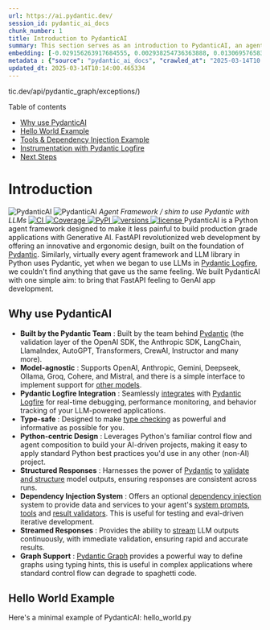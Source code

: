 ```yaml
---
url: https://ai.pydantic.dev/
session_id: pydantic_ai_docs
chunk_number: 1
title: Introduction to PydanticAI
summary: This section serves as an introduction to PydanticAI, an agent framework designed to integrate Pydantic with large language models (LLMs). It includes links to key topics such as a 'Hello World' example, tools and dependency injection, instrumentation with Pydantic Logfire, and recommendations for next steps.
embedding: [-0.029156263917684555, 0.002938254736363888, 0.0130695765838027, -0.015922117978334427, 0.04127956181764603, -0.018253521993756294, -0.05406114459037781, 0.023410039022564888, 0.01429013442248106, 0.014070708304643631, 0.005598797928541899, -0.07038097083568573, -0.014276420697569847, -0.025755155831575394, -0.00652107410132885, 0.0051770880818367004, -0.0033651073463261127, -0.0059930793941020966, 0.010662744753062725, 0.05326572433114052, 0.05400628596544266, 0.03576647862792015, 0.0006758500239811838, 0.04029214382171631, -0.003231394337490201, -0.021243203431367874, -0.004635379649698734, 0.06478559970855713, -0.0103267477825284, -0.01681353710591793, 0.04778006672859192, -0.019268367439508438, -0.046820078045129776, 0.02217576466500759, -0.0034748204052448273, -0.001940550864674151, 0.02133920229971409, 0.016923248767852783, 0.012123300693929195, 0.022532332688570023, 0.006102792453020811, -0.049206338822841644, 0.013343858532607555, 0.023739177733659744, -0.0686255618929863, 0.02369803562760353, 0.014358704909682274, 0.04440638795495033, 0.002893683733418584, -0.0035691051743924618, -0.0630301907658577, 0.017224960029125214, -0.017595242708921432, 0.01803409494459629, -0.040374431759119034, -0.00740563590079546, -0.04794463515281677, 0.034587062895298004, -0.009202188812196255, -0.03052767738699913, 0.005674225743860006, 0.009119903668761253, -0.018294664099812508, 0.04196527227759361, -0.03735731914639473, -0.025330018252134323, -0.045722946524620056, 0.027071714401245117, -0.01730724610388279, 0.020941492170095444, 0.05880623683333397, 0.008955334313213825, -0.05002918466925621, -0.035492196679115295, -0.03565676510334015, -0.02589229680597782, -0.004213669802993536, 0.08914191275835037, -0.01907636970281601, -0.044214390218257904, -0.026290006935596466, 0.02967740036547184, -0.025576872751116753, -0.009977037087082863, -0.014674130827188492, -0.03362707421183586, -0.05241544544696808, -0.01762267015874386, -0.022943757474422455, -0.032502513378858566, 0.009455899707973003, 0.018308378756046295, -0.03406592458486557, 0.0006218505441211164, 0.06725414842367172, 0.00977818202227354, 0.034943629056215286, 0.02485002391040325, 0.03826245293021202, 0.02181919850409031, 0.026290006935596466, -0.027565423399209976, -0.05183945223689079, 0.016744965687394142, 0.05096174776554108, -0.011958730407059193, 0.010244463570415974, -0.021243203431367874, -0.006569073535501957, -0.006874212995171547, -0.10526974499225616, -0.002830255776643753, -0.008111914619803429, 0.012850149534642696, -0.06473074108362198, -0.009270759299397469, 0.011561020277440548, 0.014331277459859848, 0.003949672449380159, -0.06204277276992798, -0.013583856634795666, -0.007988487370312214, 0.001717696082778275, 0.012020444497466087, 0.017828382551670074, -0.026290006935596466, 0.02205233834683895, -0.05886109173297882, -0.035684194415807724, -0.018514089286327362, 0.006116506643593311, 0.025947153568267822, 0.03187166154384613, -0.032749369740486145, -0.013193003833293915, 0.01459184568375349, -0.019103797152638435, -0.010717600584030151, -0.018514089286327362, 0.02151748724281788, 0.03650704398751259, -0.029787113890051842, 0.004806806333363056, 0.013357573188841343, -0.008653623051941395, 0.0030325392726808786, -0.010621601715683937, -0.03357221558690071, -0.008845620788633823, 0.029512830078601837, 0.03285907953977585, 0.03047282062470913, -0.04964518919587135, -0.03960643708705902, -0.05203144997358322, 0.006377075333148241, 0.019336938858032227, 0.0437755361199379, 0.011108454316854477, -0.04662808030843735, -0.003320536343380809, 0.06511473655700684, -0.051949165761470795, 0.025247732177376747, -0.04116985201835632, -0.0024119745939970016, -0.049946900457143784, -0.013474143110215664, -0.037988170981407166, -0.033544789999723434, -0.013837568461894989, -0.03527276962995529, -0.017828382551670074, 0.013145003467798233, 0.04709435999393463, -0.03003396838903427, -0.01254843920469284, -0.05480170622467995, -0.007618205156177282, -0.07460492849349976, -0.04838348925113678, -0.01803409494459629, -0.055350273847579956, -0.019144941121339798, -0.01907636970281601, -0.03041796386241913, 0.007453635334968567, 0.0316796638071537, -0.029156263917684555, 0.03765903040766716, 0.004974804352968931, 0.027030572295188904, 0.024287743493914604, 0.026098009198904037, 0.020146071910858154, -0.024274028837680817, 0.06198791787028313, 0.0059965080581605434, 0.02346489392220974, 0.013638713397085667, 0.0085919089615345, 0.01944665238261223, 0.012747294269502163, -0.0069187842309474945, 0.01282957848161459, -0.009867324493825436, -0.0019285510061308742, -0.0030685390811413527, -0.031295668333768845, -0.033023651689291, 0.02260090410709381, -0.06516959518194199, 0.0508246049284935, -0.014139278791844845, -0.016415826976299286, -0.013412429951131344, -0.02047521248459816, 0.010004465468227863, 0.026098009198904037, 0.03796074166893959, -0.0437755361199379, 0.05126345902681351, 0.01621011458337307, -0.002547401702031493, -0.0232866108417511, -0.02589229680597782, 0.018500376492738724, -0.068515844643116, 0.020639780908823013, 0.04588751494884491, 0.011897017247974873, -0.0033445360604673624, -0.020763209089636803, -0.018308378756046295, 0.02552201598882675, -0.038235023617744446, 0.015730120241642, 0.006065078545361757, 0.03277679532766342, 0.004042243119329214, 0.014152993448078632, -0.019652362912893295, 0.010278748348355293, 0.010148463770747185, -0.006095935590565205, 0.0003854959213640541, -0.010978169739246368, -0.029567686840891838, 0.053156010806560516, 0.044625815004110336, 0.04594236984848976, -0.030116252601146698, 0.008818192407488823, -0.006606787443161011, -0.03137795254588127, -0.019954074174165726, 0.005225087516009808, -0.03472420573234558, -0.01367985550314188, 0.008633051998913288, -0.008639908395707607, 0.035985905677080154, -0.017170105129480362, -0.002711971290409565, -0.011039882898330688, -0.04484524205327034, -0.021188346669077873, 0.003498820122331381, -0.012068443931639194, -0.0018479804275557399, 0.03845445066690445, 0.03746703267097473, 0.03864644840359688, -0.012294727377593517, -0.03198137506842613, -0.006195363122969866, 0.008934762328863144, 0.032913938164711, 0.020749494433403015, 0.021051205694675446, 0.002147977240383625, 0.013323287479579449, 0.046710364520549774, 0.03502591699361801, -0.002607400994747877, 0.0510440319776535, -0.013165575452148914, -0.02095520682632923, -0.013611285015940666, -0.030253393575549126, 0.006473074201494455, 0.0383995957672596, 0.019693506881594658, -0.019762076437473297, 0.044625815004110336, 0.011135882697999477, 0.05781881883740425, 0.0385093055665493, 0.011314165778458118, -0.008207913488149643, 0.036534469574689865, -0.008221627213060856, -0.011266166344285011, -0.03266708180308342, 0.016196399927139282, 0.02535744570195675, -0.00030256822356022894, -0.01985807530581951, 0.027044285088777542, 0.00020506925648078322, 0.003037682268768549, 0.013858139514923096, 0.01075874362140894, -0.004151956178247929, -0.020557496696710587, -0.025864869356155396, 0.030116252601146698, -0.033297933638095856, 0.039880722761154175, -0.025974582880735397, -0.06632158160209656, -0.02541230246424675, 0.0481366328895092, -0.03126823902130127, -0.061823345720767975, -0.0260842964053154, 0.05296401306986809, -0.02741456776857376, 0.0004975661868229508, 0.007659347727894783, 0.01658039540052414, -0.004247955046594143, -0.03760417550802231, 0.015263838693499565, -4.165134669165127e-05, 0.0036136761773377657, -0.024109458550810814, 0.003911958541721106, -0.0053313723765313625, 0.07367236167192459, -0.05491141974925995, -0.0005352800362743437, -0.052388016134500504, 0.008077628910541534, -0.01535983756184578, 0.028059132397174835, 0.025261446833610535, 0.02838827110826969, 0.03003396838903427, 0.014482132159173489, -0.016552967950701714, 0.0015034127281978726, 0.011691304855048656, 0.036232758313417435, -0.004196526948362589, -0.027921991422772408, -0.01398156676441431, -0.02808655984699726, -0.018788373097777367, 0.014578131958842278, -0.09451785683631897, -0.01274043694138527, -0.01743067242205143, 0.01106045488268137, -0.03955158218741417, 0.019227225333452225, 0.012918720953166485, -0.04662808030843735, 0.001947407959960401, 0.012287870049476624, 0.023931175470352173, 0.019035227596759796, -0.011327880434691906, 0.00010965955152641982, -0.032804224640131, -0.01858266070485115, -0.021668342873454094, 0.001609697239473462, 0.022628331556916237, 0.01596326008439064, 0.013631856068968773, 0.010395318269729614, 0.023903748020529747, 0.002699971431866288, 0.031953949481248856, 0.030253393575549126, 0.011355308815836906, 0.002705114195123315, 0.0012788436142727733, 0.07076496630907059, 0.07213637977838516, -0.04114242270588875, -0.023794034495949745, 0.0028456842992454767, -0.0007062782533466816, -0.007385064847767353, -0.015016984194517136, 0.012562152929604053, 0.0798162966966629, 0.012260441668331623, -0.019035227596759796, -0.009606755338609219, -0.00537937181070447, 0.0013225574512034655, -0.004045671317726374, 0.018047809600830078, 0.07696375995874405, 0.05644740164279938, -0.006860498804599047, 0.01395413838326931, 0.05022118240594864, -0.0413069911301136, 0.004313097335398197, -0.06286562234163284, -0.004151956178247929, -0.053101152181625366, 0.026646574959158897, 0.007097067777067423, 0.0120341582223773, 0.037329889833927155, -0.019117511808872223, -0.08343683183193207, -0.018376948311924934, -0.002507973462343216, -0.03807045519351959, 0.061329636722803116, 0.065608449280262, -0.03477906063199043, 0.004412524867802858, -0.04125213623046875, 0.012932434678077698, 0.008715336211025715, 0.035382483154535294, -0.030061395838856697, 0.014770129695534706, -0.021352916955947876, -0.024095745757222176, 0.029567686840891838, -0.00025221161195077, 0.019611220806837082, 0.005266230087727308, -0.02893683686852455, -0.021846625953912735, 0.03173452243208885, -0.03735731914639473, -0.030253393575549126, -0.015181553550064564, -0.04086814075708389, -0.0034182495437562466, -0.03785102814435959, 0.01937808096408844, -0.004748521372675896, 0.004361096769571304, -0.004529094789177179, -0.030692247673869133, -0.052058879286050797, 0.04703950136899948, -0.014331277459859848, 0.04492752626538277, -4.984768747817725e-05, 0.030061395838856697, 0.01762267015874386, -0.05230573192238808, 0.034888774156570435, -0.02943054586648941, -0.0054685138165950775, 0.04298011586070061, -0.016717538237571716, 0.014824986457824707, 0.010834171436727047, 0.0028473983984440565, -0.03261222690343857, 0.001421127817593515, -0.018500376492738724, -0.03321564942598343, -0.012370155192911625, 0.016552967950701714, 0.02316318452358246, -0.012233013287186623, -0.012130157090723515, 0.006634215358644724, -0.006308504845947027, 0.004762235563248396, 0.0051942309364676476, 0.021010063588619232, 0.059683941304683685, -0.047505784779787064, -0.014934699051082134, -0.019172368571162224, 0.006905070040374994, -0.03516305610537529, -0.010525602847337723, 0.07114896178245544, -0.016429539769887924, 0.0029211118817329407, -0.026221437379717827, -0.04369325190782547, -0.011355308815836906, -0.0006599930347874761, -0.014139278791844845, -0.01578497514128685, 0.0002387117565376684, -0.010751886293292046, 0.046463508158922195, 0.014194135554134846, -0.01675868034362793, 0.028799695894122124, -0.019954074174165726, -4.791913670487702e-05, 0.021586056798696518, -0.04986461624503136, 0.0025834012776613235, 0.024150602519512177, 0.029403118416666985, 0.015592978335916996, 0.02877226658165455, -0.009860467165708542, 0.013110718689858913, -0.010388461872935295, -0.015922117978334427, 0.033846497535705566, -0.03875616192817688, -0.028443127870559692, 0.0004984232946299016, 0.01808895170688629, -0.003193680429831147, -0.02187405526638031, -0.009188474155962467, -0.021682055667042732, -0.014413561671972275, -0.010463889688253403, 0.012116443365812302, 0.0006651357980445027, 0.009017047472298145, -0.06796728074550629, 0.012342726811766624, 0.020804351195693016, 0.0057222251780331135, -0.04989204555749893, -0.026111723855137825, -0.016799822449684143, 0.02877226658165455, 0.0069839260540902615, 0.006990783382207155, 0.004076528362929821, -0.0025799726136028767, -0.0024256885517388582, -0.0007731346995569766, 0.011657020077109337, 0.025741443037986755, 0.0773477554321289, -0.008331340737640858, 0.014427276328206062, -0.045009810477495193, 0.022326620295643806, 0.009894752874970436, -0.014715272933244705, -0.020749494433403015, 0.00012182014324935153, 0.02474031038582325, 0.004337097052484751, -0.03170709311962128, 0.0301711093634367, 0.011115310713648796, -0.00021503344760276377, 0.025138020515441895, 0.039633866399526596, -0.005348514765501022, -0.016799822449684143, -0.005070803686976433, -0.029841970652341843, -0.003505677217617631, -0.033297933638095856, -0.017348388209939003, 0.018733516335487366, -0.014674130827188492, 0.00828334130346775, -0.0012599866604432464, -0.005204516462981701, 0.02523401938378811, -0.035985905677080154, -0.03041796386241913, -0.003269108245149255, 0.048904627561569214, -0.05197659507393837, 0.009298187680542469, -0.013035290874540806, 0.013090147636830807, 0.02797684632241726, 0.018541518598794937, -0.0035553909838199615, -0.011101596988737583, -0.029019121080636978, -0.006202219985425472, -0.020735781639814377, -0.00370967504568398, 0.02443859912455082, 0.00624679122120142, -0.04503723978996277, 0.018719801679253578, 0.019144941121339798, -0.020187215879559517, -0.014852414838969707, -0.002881683874875307, 0.0006535645225085318, 0.0023211182560771704, -0.005362228956073523, 0.025974582880735397, -0.005242230370640755, -0.01767752692103386, -0.016621539369225502, -0.011067311279475689, 0.02491859346628189, -0.06928383558988571, -0.01706039160490036, 0.002252547536045313, -0.03351736068725586, 0.018541518598794937, 0.04580523073673248, -0.054938849061727524, 0.0023862605448812246, -0.005835366901010275, 0.004882234148681164, -0.010457032360136509, 0.01139645092189312, 0.002591972704976797, -0.02559058740735054, -0.023862604051828384, -0.05721539631485939, 0.02626257948577404, -0.027016857638955116, 0.0357116237282753, 0.03686361014842987, 0.025124305859208107, 0.019912932068109512, -0.0014991270145401359, -0.003623961703851819, -0.01136902254074812, 0.010950741358101368, -0.016004402190446854, 0.027373425662517548, 0.04849320277571678, -1.9432829503784887e-05, -0.022463763132691383, 0.025672871619462967, -0.02290261536836624, -0.00041720987064763904, 0.026605432853102684, 0.02583744190633297, -0.027825990691781044, 8.710622205398977e-05, 0.003330821869894862, 0.02943054586648941, 0.008605623617768288, 0.02011864446103573, 0.002770256483927369, -0.011547306552529335, -0.03211851790547371, -0.0037336747627705336, 0.031597379595041275, -0.057489678263664246, 0.025138020515441895, 0.01688210666179657, -0.00029613974038511515, -0.013556428253650665, 0.036726467311382294, 0.017869524657726288, 0.012932434678077698, -0.007508492097258568, -0.011197595857083797, -0.0062365056946873665, 0.025124305859208107, 0.0005798510392196476, 0.022779187187552452, -0.01191758830100298, -0.010642172768712044, -8.62490851432085e-05, -0.02827855758368969, -0.01404327992349863, 0.003356535919010639, -0.0071176388300955296, -0.0035519625525921583, -0.07795117795467377, -0.014687844552099705, 0.04709435999393463, -0.010086750611662865, 0.039222441613674164, 0.022696902975440025, 0.004148527514189482, 0.018061524257063866, -0.003565676510334015, -0.030390536412596703, -0.009119903668761253, -0.004957661963999271, 0.022162051871418953, -0.022093480452895164, -0.013055861927568913, 0.031185956671833992, -0.009743897244334221, -0.09062304347753525, -0.037494461983442307, -0.0018239807104691863, 0.006942783948034048, -0.0013122718082740903, -0.006671929266303778, -0.001453698961995542, -0.008681051433086395, 0.018747230991721153, 0.039935577660799026, 0.002591972704976797, -0.052004020661115646, -0.006401075050234795, -0.035190485417842865, 0.024754023179411888, -0.05441771075129509, -0.01974836178123951, 0.007199923973530531, 0.007913059554994106, -0.026824859902262688, -0.0035176770761609077, -0.028689982369542122, 0.023752892389893532, -0.027208855375647545, -0.011595305986702442, 0.024534597992897034, -0.026180295273661613, -0.01023760624229908, 0.03310593590140343, -0.007055925205349922, -0.013501571491360664, -0.007817059755325317, -0.0028216843493282795, 0.003887958824634552, -0.013474143110215664, 0.012637580744922161, -0.029540259391069412, -0.05452742427587509, 0.025261446833610535, -0.06050678715109825, -0.0037645315751433372, -0.010895884595811367, 0.012047872878611088, 0.004141670651733875, 0.024658024311065674, -0.033544789999723434, -0.015826119109988213, -0.0014236991992220283, 0.05208630487322807, 0.006476502865552902, 0.002106834901496768, 0.007049068342894316, 0.012102729640901089, -0.013563285581767559, 0.01062845904380083, 0.03316079080104828, 0.004395382013171911, -0.0011854160111397505, 0.0047142356634140015, -0.03283165395259857, -0.003071967512369156, -0.034395065158605576, -0.017101533710956573, -0.016306113451719284, 0.032145947217941284, 0.009586184285581112, -0.0316796638071537, 0.03200880438089371, -0.017759812995791435, -0.001228272682055831, 0.01112216804176569, -0.019487794488668442, -0.02144891582429409, 0.0012771293986588717, 0.011156453751027584, 0.012383868917822838, -0.03774131461977959, -0.016909535974264145, -0.021970054134726524, 0.024219172075390816, -0.013275288045406342, 0.008489052765071392, -0.01773238368332386, -0.006493645720183849, 0.00020174786914139986, 0.013823853805661201, 0.0022902614437043667, -0.017567813396453857, -0.007782774977385998, -0.04196527227759361, -0.032200802117586136, -0.04454353079199791, 0.005159945227205753, 0.012822721153497696, -0.009277616627514362, -0.013371286913752556, 0.004340525716543198, 0.01675868034362793, -0.09835781902074814, -0.001769124181009829, -0.01865123212337494, -0.00428224029019475, 0.024178029969334602, -0.007364493794739246, 0.044324103742837906, 0.014303849078714848, -0.010361033491790295, -0.04160870239138603, -0.001072274404577911, 0.0009651326690800488, -0.032145947217941284, -0.0031182528473436832, 0.040429286658763885, -0.04328182712197304, 0.01426270604133606, -0.014920985326170921, 0.03335278853774071, 0.012143871746957302, -0.02992425486445427, 0.00601707911118865, -0.010333605110645294, 0.017650099471211433, -0.010031893849372864, -0.009250188246369362, -0.01791066862642765, 0.03524534031748772, 0.037494461983442307, 0.0035862477961927652, -0.008393053896725178, -0.05781881883740425, -0.013021576218307018, -0.007556491531431675, -0.006617072969675064, 0.038783591240644455, 0.008598766289651394, 0.02273804508149624, -0.007467349525541067, 0.016525540500879288, 0.0005099946283735335, -0.007995343767106533, 0.030088825151324272, 0.012863864190876484, 0.039825864136219025, -0.009853609837591648, -0.020365498960018158, 0.018925514072179794, 0.0034113924484699965, 0.027387138456106186, -0.0021462631411850452, 0.044269245117902756, 0.009798754006624222, -0.003416535211727023, 0.02005007304251194, 0.04308982938528061, -0.059080518782138824, 0.020763209089636803, -0.001617411500774324, 0.039222441613674164, -0.03310593590140343, 0.001899408525787294, -0.023903748020529747, -0.02058492600917816, -0.008358769118785858, -0.0007971344166435301, -0.020242072641849518, 0.004769092425704002, -0.03450477868318558, -0.028360843658447266, 0.021558629348874092, 0.037192750722169876, 0.010491318069398403, 0.0005914223147556186, -0.012658151797950268, 0.019816933199763298, 0.012637580744922161, 0.023931175470352173, -0.013816996477544308, -0.03003396838903427, 0.038289882242679596, -0.027592850849032402, -0.02560430020093918, 0.04059385508298874, -0.015373552218079567, 0.009270759299397469, 0.008955334313213825, -0.019460365176200867, -0.0031919663306325674, 0.02553573064506054, -0.015058126300573349, -0.017595242708921432, -0.012322155758738518, 0.01913122646510601, -0.03914015740156174, 0.01254843920469284, -0.013343858532607555, 0.02790827676653862, 0.012130157090723515, -0.010553031228482723, 0.054253142327070236, 0.02760656550526619, -0.022230621427297592, 0.0021891198121011257, -0.014619274064898491, 0.048904627561569214, -0.027688849717378616, -0.01833580620586872, -0.028552841395139694, 0.037083037197589874, 0.035492196679115295, -0.004169098567217588, 0.004535952117294073, 0.025330018252134323, -0.009222759865224361, 0.013165575452148914, 0.05477427691221237, -0.00907876156270504, -0.022710617631673813, 0.020680924877524376, 0.015277552418410778, -0.005650226026773453, -0.01603182964026928, 0.045064665377140045, -0.00795420166105032, -0.013138147071003914, -0.006473074201494455, -0.005153088364750147, -0.015291267074644566, -0.03228308632969856, 0.034888774156570435, 0.010580459609627724, -0.028909409418702126, 0.008578195236623287, 0.009647898375988007, -0.019528936594724655, 0.03894815966486931, -0.02838827110826969, -0.02383517660200596, -0.007652490399777889, 0.006589644588530064, -0.0303356796503067, 0.014221563935279846, -0.021915197372436523, -0.03979843482375145, -0.007439921144396067, 0.010114178992807865, -0.00039749580901116133, 0.0240683164447546, -0.0023382611107081175, 0.038728732615709305, -0.0014639844885095954, -0.012082157656550407, 0.023355182260274887, -0.010367890819907188, 0.04328182712197304, 0.0027393996715545654, -0.061384495347738266, -0.030801959335803986, 0.0003220680227968842, -0.0011657020077109337, 0.03491620346903801, -0.007542777340859175, -0.011526735499501228, -0.020214643329381943, -0.006425074767321348, -0.03343507647514343, -0.01803409494459629, -0.014646702446043491, -0.010038751177489758, -0.010683315806090832, -0.01780095510184765, 0.015208981931209564, -0.0024428314063698053, 0.010306176729500294, 0.07822545617818832, 0.018047809600830078, 0.011938159354031086, -0.013570141978561878, 0.050358325242996216, -0.006620501633733511, 0.014948413707315922, -0.0022234050557017326, 0.013021576218307018, 0.024424884468317032, -0.005818224046379328, 0.007501634769141674, -0.008948476985096931, -0.026783715933561325, 0.018678659573197365, 0.027798563241958618, -0.010724457912147045, -0.004738235846161842, 0.01895294338464737, -0.02364317886531353, -0.024630596861243248, 0.05120860040187836, 0.04040185734629631, -0.012075301259756088, 0.015990687534213066, 0.010203320533037186, 0.02206605300307274, 0.009627326391637325, -0.010374747216701508, 0.010703886859118938, 0.04075842723250389, 0.005633083172142506, -0.005249087233096361, 0.03979843482375145, 0.00977818202227354, 0.0030702531803399324, 0.015702690929174423, -0.00975075364112854, 0.007535920478403568, 0.00041935269837267697, 0.026715146377682686, -0.03776874393224716, -0.011801018379628658, -0.0017639813013374805, -0.004343953914940357, 0.0005999936838634312, -0.020365498960018158, 0.001250558183528483, 0.016360970214009285, 0.003538248362019658, 0.006695928983390331, -0.015702690929174423, 0.023931175470352173, 0.01792438142001629, 0.005732510704547167, -0.007165638729929924, 0.010258177295327187, -0.015894688665866852, -0.009805610403418541, 0.012630723416805267, -0.026948286220431328, 0.025823727250099182, 0.00040156717295758426, 0.020941492170095444, -0.0085370521992445, -0.000916276010684669, 0.0027548279613256454, 0.005211373325437307, -0.015208981931209564, 0.0012934148544445634, 0.032502513378858566, 0.05120860040187836, 0.04443381726741791, -0.002897112164646387, -0.034696776419878006, -0.0006055650301277637, 0.03491620346903801, 0.007899344898760319, -0.023958604782819748, 0.023780319839715958, -0.020639780908823013, 0.04289783164858818, 0.016415826976299286, -0.005465085152536631, -0.009277616627514362, -0.0060993642546236515, 0.02571401372551918, 0.0011288452660664916, -0.0030702531803399324, -0.03206365928053856, -0.016621539369225502, -0.014344991184771061, 0.004522237926721573, 0.01566154882311821, 0.020763209089636803, -0.029403118416666985, 0.02132548950612545, -0.006281076464802027, 0.011327880434691906, -0.019652362912893295, -0.001469127368181944, -0.025247732177376747, -0.02114720456302166, -0.004505095072090626, -0.039277300238609314, -0.03785102814435959, -0.007535920478403568, -0.013700426556169987, 0.0008292769198305905, 0.030856816098093987, -0.016004402190446854, -0.004909662529826164, -0.03691846504807472, 0.00016424826753791422, 0.028662554919719696, 0.019954074174165726, 0.027620280161499977, 0.006082221399992704, -0.01585354655981064, -0.01084788516163826, -0.016498111188411713, -0.00855762418359518, -0.018870657309889793, -0.016114115715026855, -0.01932322420179844, 0.020804351195693016, 0.03532762825489044, 0.003795388387516141, 0.008393053896725178, 0.005159945227205753, 9.567756205797195e-05, -0.025864869356155396, -0.07076496630907059, 0.030445393174886703, 0.005780510138720274, -0.03686361014842987, -0.006658215541392565, 0.01483870018273592, 0.0025576872285455465, 0.026495719328522682, 0.006627358496189117, -0.04783492162823677, -0.021778056398034096, -0.012411297298967838, -0.006737071555107832, 0.004230812191963196, 0.017567813396453857, 0.008194198831915855, 0.017759812995791435, 0.011417021974921227, -0.003980529494583607, -0.003860530676320195, 0.003994243685156107, 0.019405508413910866, -0.01456441730260849, 0.025823727250099182, 0.001023417804390192, -0.0019371224334463477, 0.0009617041214369237, -0.04838348925113678, 0.014358704909682274, -0.05430799722671509, -0.006977069191634655, 0.019583793357014656, -0.057434819638729095, 0.006473074201494455, -0.029704829677939415, 0.02668771706521511, 0.0011254167184233665, 0.016127830371260643, -0.018692374229431152, 0.0072547802701592445, -0.05436285212635994, 0.0012188442051410675, 0.002801113296300173, 0.07235580682754517, -0.014276420697569847, -0.0372750349342823, 0.023122040554881096, 0.011458165012300014, 0.015181553550064564, 0.017595242708921432, 0.015524406917393208, -0.015373552218079567, -0.004196526948362589, -0.015730120241642, 0.029348261654376984, 0.01900779828429222, -0.013659284450113773, 0.006894784048199654, -0.023780319839715958, -0.0008151342626661062, 0.015826119109988213, 0.026221437379717827, -0.008262770250439644, 0.027496851980686188, 0.029348261654376984, -0.021106062456965446, -0.030856816098093987, 0.011087882332503796, -0.02090035006403923, 0.0009797039674594998, -0.004079957026988268, 0.023067183792591095, 0.027647707611322403, 0.026852287352085114, -0.054938849061727524, -0.008372482843697071, 0.003361678682267666, -0.0233414676040411, 0.023986032232642174, 0.01833580620586872, -0.01109473966062069, -0.02249119058251381, 0.02560430020093918, 0.022326620295643806, -0.015071840956807137, -0.012143871746957302, -0.024712881073355675, -0.017691241577267647, 0.024466026574373245, 0.026920858770608902, -0.02852541208267212, 0.014194135554134846, 0.02169577032327652, -0.022779187187552452, -0.012473011389374733, -0.007817059755325317, -0.004313097335398197, 0.018555233255028725, -0.014427276328206062, 0.021037491038441658, 0.051894307136535645, 0.025124305859208107, 0.007727918215095997, -0.019816933199763298, 0.04435152933001518, 0.0012419868726283312, 0.008770192973315716, -0.00018492661183699965, -0.028196273371577263, 0.0014511274639517069, 0.003788531292229891, 0.004169098567217588, 0.03412078320980072, 0.00314568099565804, 0.012966720387339592, 0.02346489392220974, 0.025919726118445396, 0.006569073535501957, 0.025864869356155396, -0.007103925105184317, -0.0034405351616442204, 0.010141607373952866, 0.038481879979372025, -0.021462630480527878, -0.027277426794171333, -0.010717600584030151, 0.03258479759097099, -0.018788373097777367, -0.032200802117586136, 0.02151748724281788, -0.01221929956227541, -0.03642475605010986, 0.013145003467798233, 0.0034816775005310774, 0.014605560339987278, 0.010175892151892185, 0.050358325242996216, -0.014715272933244705, 0.015894688665866852, -0.01398156676441431, 0.022463763132691383, -0.01288443524390459, 0.03453220799565315, 0.003229680238291621, -0.007570205722004175, -0.033023651689291, 0.040127575397491455, 0.0007594205671921372, 0.01021017786115408, -0.006575930397957563, -0.04196527227759361, -0.012987291440367699, 0.006418217904865742, 0.011780447326600552, 0.006425074767321348, 0.01780095510184765, 0.004350811243057251, -0.01075874362140894, -0.009126760996878147, -0.024946022778749466, 0.026413435116410255, -0.04191041365265846, -0.027277426794171333, 0.024973450228571892, 0.0017279817257076502, -0.0017605528701096773, -0.0020005502738058567, 0.00396338663995266, 0.027579136192798615, 0.013439858332276344, -0.03508077189326286, -0.00025992581504397094, -0.00914047472178936, -0.0007178495288826525, -0.014975842088460922, 0.007069639395922422, -0.021010063588619232, -0.012939292006194592, -0.0002149263018509373, 0.01026503462344408, -0.011259309947490692, -0.026838572695851326, 0.012809007428586483, -0.004642236512154341, 0.017403244972229004, 0.004333668388426304, -0.014783843420445919, -0.0041348133236169815, 0.005715368315577507, 0.01852780394256115, 0.005465085152536631, -0.005828510038554668, 1.0975330042128917e-05, -0.007302780169993639, 0.0019611220341175795, 0.005434228107333183, 0.013837568461894989, -0.006589644588530064, -0.049453191459178925, 0.014687844552099705, -0.03999043256044388, -0.02389003336429596, -0.004354239907115698, -0.01577126234769821, -0.004796520806849003, -0.020392926409840584, 0.026098009198904037, 0.009277616627514362, 0.01583983190357685, 0.008434196934103966, 0.0015539835439994931, 0.022024910897016525, 0.0019936931785196066, 0.013590713031589985, -0.029019121080636978, 0.010319890454411507, 0.004755378235131502, 0.021010063588619232, -0.021174633875489235, -0.019295796751976013, -0.005087946075946093, 0.028799695894122124, -0.0008061343105509877, -0.04350125417113304, -0.019487794488668442, 0.0226694755256176, -0.030363107100129128, 0.00627421960234642, -0.0013045576633885503, -0.011821589432656765, -0.004285668954253197, -0.0014194136019796133, -0.04106013849377632, -0.0130695765838027, 0.012185013853013515, -0.0018016952089965343, 0.0017125533195212483, 0.006041078828275204, 0.029896827414631844, -0.01675868034362793, -0.014674130827188492, 0.03170709311962128, 0.01955636404454708, -0.017951810732483864, 0.009428471326828003, -0.015332409180700779, 0.006514216773211956, -0.03096652962267399, 0.01736210286617279, 0.00999760814011097, 0.014550703577697277, -0.00540680019184947, -0.02316318452358246, -0.02948540262877941, -0.0004002814821433276, 0.009222759865224361, -0.004717664327472448, 0.04361096769571304, -0.007018211297690868, 0.011938159354031086, -0.008111914619803429, 0.017636384814977646, -0.030198538675904274, 0.003850244916975498, 0.03316079080104828, 0.004385096486657858, -0.017046676948666573, 0.011156453751027584, -0.03113109990954399, 0.01670382358133793, 0.034998487681150436, -0.012850149534642696, 0.025453444570302963, 0.021366631612181664, 0.0015822689747437835, 0.012390726245939732, -0.004553094506263733, -0.015922117978334427, -0.022943757474422455, -0.011478736065328121, -0.0004782806499861181, 0.043665822595357895, -0.011375879868865013, -0.01918608322739601, 0.022642046213150024, -0.017581528052687645, 0.005835366901010275, -0.010889028199017048, 0.01583983190357685, 0.01730724610388279, 0.01103302650153637, -0.037192750722169876, 0.0056056552566587925, -0.007049068342894316, 0.03357221558690071, -0.005646797362715006, -0.01249358244240284, -0.004686807747930288, -0.05153774097561836, -0.005211373325437307, 0.006332504563033581, -0.020626068115234375, 0.014331277459859848, -0.021531200036406517, 0.011273023672401905, -0.0021239775232970715, -0.008461624383926392, 0.018020380288362503, 0.03107624314725399, -0.046820078045129776, -0.01340557262301445, -0.05002918466925621, -0.003387392731383443, 0.013727854937314987, -0.0022611189633607864, 0.014962127432227135, -0.00907876156270504, -0.01255529560148716, 0.016114115715026855, 0.008269626647233963, 0.0017862668028101325, 0.0015385551378130913, -0.04443381726741791, -0.010717600584030151, 0.009133617393672466, -0.022504905238747597, -0.02022835798561573, -0.003887958824634552, -0.0039325300604105, -0.005180516745895147, -0.0015942688332870603, 0.0045633804984390736, -0.022463763132691383, 0.025000877678394318, 0.014098136685788631, 0.02932083234190941, 0.003231394337490201, 0.009339329786598682, 0.031185956671833992, 0.027195140719413757, 0.02254604734480381, -0.005979365203529596, 0.009017047472298145, -0.007069639395922422, -0.004515381064265966, 0.03373678773641586, 0.01918608322739601, -0.005938223097473383, 0.03636990115046501, 0.007652490399777889, 0.03669904172420502, -0.061823345720767975, 0.010196463204920292, 0.03966129571199417, -0.008948476985096931, 0.01863751746714115, -0.012898148968815804, 0.03003396838903427, 0.05814795568585396, -0.0008074200595729053, -0.01631982810795307, -0.01337814424186945, 0.014276420697569847, 0.011883302591741085, -0.027510566636919975, 0.0113347377628088, -0.0007002783240750432, 0.0018891228828579187, 0.019720934331417084, -0.016237542033195496, 0.022326620295643806, 0.019899217411875725, -0.0021719769574701786, 0.007165638729929924, 0.01258272398263216, 0.048904627561569214, 0.0005841366946697235, 0.008098199963569641, 0.007892487570643425, -0.0016156971687451005, 0.008948476985096931, 0.027647707611322403, -0.006805642507970333, -0.034395065158605576, 0.006332504563033581, -0.012130157090723515, -0.025330018252134323, -0.002562829991802573, 0.009092475287616253, 0.0064559318125247955, 0.01169816218316555, -0.019885504618287086, 0.014056994579732418, 0.023245468735694885, 0.027373425662517548, 0.013960995711386204, -0.005231944844126701, -0.03406592458486557, 0.0059416512958705425, -0.003839959390461445, -0.005461656488478184, -0.050303466618061066, -0.011314165778458118, -0.035190485417842865, -0.02461688220500946, -0.019666077569127083, 0.012706151232123375, -0.01695067808032036, 0.013528999872505665, -0.010340462438762188, -0.023012328892946243, -0.016539253294467926, 0.007467349525541067, 0.019295796751976013, 0.007618205156177282, 0.03453220799565315, -0.02638600766658783, -0.001349985715933144, -0.03332536295056343, -0.020187215879559517, 0.0074124932289123535, 0.026728861033916473, -0.03590362146496773, 0.014440990053117275, -0.030911672860383987, 0.016168972477316856, -0.016127830371260643, 0.008235341869294643, 0.0014194136019796133, -0.003925672732293606, 0.016114115715026855, 7.473135156033095e-06]
metadata : {"source": "pydantic_ai_docs", "crawled_at": "2025-03-14T10:14:00.463798", "url_path": "/", "chunk_size": 4329}
updated_dt: 2025-03-14T10:14:00.465334
---
```

tic.dev/api/pydantic_graph/exceptions/)


Table of contents 
  * [ Why use PydanticAI  ](https://ai.pydantic.dev/#why-use-pydanticai)
  * [ Hello World Example  ](https://ai.pydantic.dev/#hello-world-example)
  * [ Tools & Dependency Injection Example  ](https://ai.pydantic.dev/#tools-dependency-injection-example)
  * [ Instrumentation with Pydantic Logfire  ](https://ai.pydantic.dev/#instrumentation-with-pydantic-logfire)
  * [ Next Steps  ](https://ai.pydantic.dev/#next-steps)


# Introduction
![PydanticAI](https://ai.pydantic.dev/img/pydantic-ai-dark.svg#only-dark)
![PydanticAI](https://ai.pydantic.dev/img/pydantic-ai-light.svg#only-light)
_Agent Framework / shim to use Pydantic with LLMs_
[ ![CI](https://github.com/pydantic/pydantic-ai/actions/workflows/ci.yml/badge.svg?event=push) ](https://github.com/pydantic/pydantic-ai/actions/workflows/ci.yml?query=branch%3Amain) [ ![Coverage](https://coverage-badge.samuelcolvin.workers.dev/pydantic/pydantic-ai.svg) ](https://coverage-badge.samuelcolvin.workers.dev/redirect/pydantic/pydantic-ai) [ ![PyPI](https://img.shields.io/pypi/v/pydantic-ai.svg) ](https://pypi.python.org/pypi/pydantic-ai) [ ![versions](https://img.shields.io/pypi/pyversions/pydantic-ai.svg) ](https://github.com/pydantic/pydantic-ai) [ ![license](https://img.shields.io/github/license/pydantic/pydantic-ai.svg) ](https://github.com/pydantic/pydantic-ai/blob/main/LICENSE)
PydanticAI is a Python agent framework designed to make it less painful to build production grade applications with Generative AI. 
FastAPI revolutionized web development by offering an innovative and ergonomic design, built on the foundation of [Pydantic](https://docs.pydantic.dev).
Similarly, virtually every agent framework and LLM library in Python uses Pydantic, yet when we began to use LLMs in [Pydantic Logfire](https://pydantic.dev/logfire), we couldn't find anything that gave us the same feeling.
We built PydanticAI with one simple aim: to bring that FastAPI feeling to GenAI app development.
## Why use PydanticAI
  * **Built by the Pydantic Team** : Built by the team behind [Pydantic](https://docs.pydantic.dev/latest/) (the validation layer of the OpenAI SDK, the Anthropic SDK, LangChain, LlamaIndex, AutoGPT, Transformers, CrewAI, Instructor and many more).
  * **Model-agnostic** : Supports OpenAI, Anthropic, Gemini, Deepseek, Ollama, Groq, Cohere, and Mistral, and there is a simple interface to implement support for [other models](https://ai.pydantic.dev/models/).
  * **Pydantic Logfire Integration** : Seamlessly [integrates](https://ai.pydantic.dev/logfire/) with [Pydantic Logfire](https://pydantic.dev/logfire) for real-time debugging, performance monitoring, and behavior tracking of your LLM-powered applications.
  * **Type-safe** : Designed to make [type checking](https://ai.pydantic.dev/agents/#static-type-checking) as powerful and informative as possible for you.
  * **Python-centric Design** : Leverages Python's familiar control flow and agent composition to build your AI-driven projects, making it easy to apply standard Python best practices you'd use in any other (non-AI) project.
  * **Structured Responses** : Harnesses the power of [Pydantic](https://docs.pydantic.dev/latest/) to [validate and structure](https://ai.pydantic.dev/results/#structured-result-validation) model outputs, ensuring responses are consistent across runs.
  * **Dependency Injection System** : Offers an optional [dependency injection](https://ai.pydantic.dev/dependencies/) system to provide data and services to your agent's [system prompts](https://ai.pydantic.dev/agents/#system-prompts), [tools](https://ai.pydantic.dev/tools/) and [result validators](https://ai.pydantic.dev/results/#result-validators-functions). This is useful for testing and eval-driven iterative development.
  * **Streamed Responses** : Provides the ability to [stream](https://ai.pydantic.dev/results/#streamed-results) LLM outputs continuously, with immediate validation, ensuring rapid and accurate results.
  * **Graph Support** : [Pydantic Graph](https://ai.pydantic.dev/graph/) provides a powerful way to define graphs using typing hints, this is useful in complex applications where standard control flow can degrade to spaghetti code.


## Hello World Example
Here's a minimal example of PydanticAI:
hello_world.py